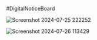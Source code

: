 #DigitalNoticeBoard


![Screenshot 2024-07-25 222252](https://github.com/user-attachments/assets/22c17a93-1be7-4da9-a983-ff4606f43e1c)

![Screenshot 2024-07-26 113429](https://github.com/user-attachments/assets/e99d5d14-f2fd-48ea-8045-20701bdb89c3)




